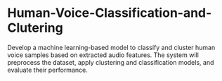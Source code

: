 # Human-Voice-Classification-and-Clutering
Develop a machine learning-based model to classify and cluster human voice samples based on extracted audio features. The system will preprocess the dataset, apply clustering and classification models, and evaluate their performance. 
